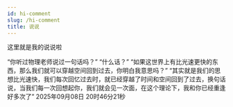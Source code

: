 ```yaml
---
id: hi-comment
slug: /hi-comment
title: 说说
---
```


这里就是我的说说啦

“你听过物理老师说过一句话吗？” “什么话？” “如果这世界上有比光速更快的东西，那么我们就可以穿越空间回到过去，你明白我意思吗？” “其实就是我们的思想比光速快，我们每次回忆过去时，就已经穿越了时间和空间回到了过去，换句话说，当我们每一次回想起你，我们就会见一次面，在这个理论下，我和你已经重逢好多次了”         2025年09月08日 20时46分21秒
